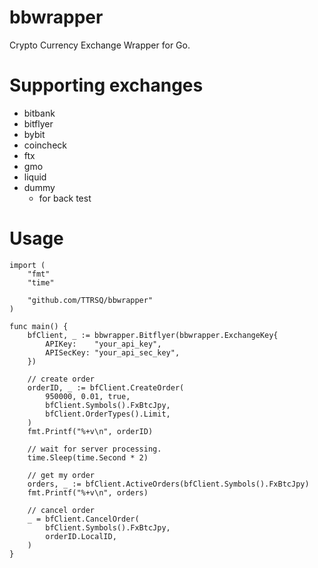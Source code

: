 # bbwrapper
Crypto Currency Exchange Wrapper for Go.

# Supporting exchanges
- bitbank
- bitflyer
- bybit
- coincheck
- ftx
- gmo
- liquid
- dummy
  - for back test

# Usage
```
import (
	"fmt"
	"time"

	"github.com/TTRSQ/bbwrapper"
)

func main() {
	bfClient, _ := bbwrapper.Bitflyer(bbwrapper.ExchangeKey{
		APIKey:    "your_api_key",
		APISecKey: "your_api_sec_key",
	})

	// create order
	orderID, _ := bfClient.CreateOrder(
		950000, 0.01, true,
		bfClient.Symbols().FxBtcJpy,
		bfClient.OrderTypes().Limit,
	)
	fmt.Printf("%+v\n", orderID)

	// wait for server processing.
	time.Sleep(time.Second * 2)

	// get my order
	orders, _ := bfClient.ActiveOrders(bfClient.Symbols().FxBtcJpy)
	fmt.Printf("%+v\n", orders)

	// cancel order
	_ = bfClient.CancelOrder(
		bfClient.Symbols().FxBtcJpy,
		orderID.LocalID,
	)
}
```
